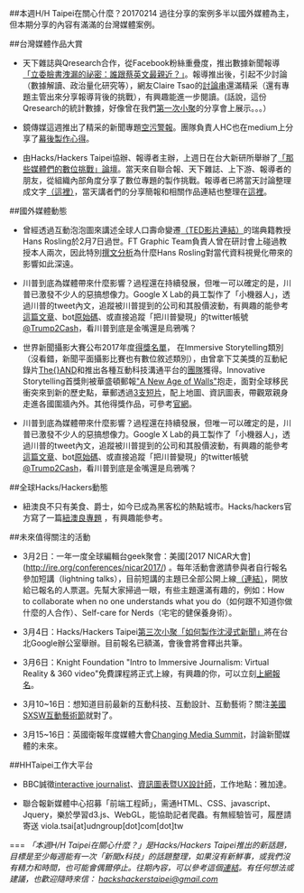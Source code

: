 ##本週H/H Taipei在關心什麼？20170214
過往分享的案例多半以國外媒體為主，但本期分享的內容有滿滿的台灣媒體案例。

##台灣媒體作品大賞
- 天下雜誌與Qresearch合作，從Facebook粉絲重疊度，推出數據新聞報導[「立委臉書洩漏的祕密：誰跟蔡英文最親近？」](http://www.cw.com.tw/article/articleLogin.action?id=5080751)。報導推出後，引起不少討論（數據解讀、政治量化研究等），網友Claire Tsao的[討論串](https://www.facebook.com/hiamoss/posts/1614417455240827?pnref=story)還滿精采（還有專題主管出來分享報導背後的挑戰），有興趣能進一步閱讀。(話說，這份Qresearch的統計數據，好像曾在我們[第一次小聚](https://docs.google.com/document/d/1SPgLWFqYERrio1kan5Gf2AkDsAlsxvNbgOpgfJmx-EQ/edit)的分享會上展示。。。）

- 鏡傳媒這週推出了精采的新聞專題[空污警報](https://www.mirrormedia.mg/projects/airquality/)。團隊負責人HC也在medium上分享了[幕後製作心得](https://medium.com/mirrormedia/%E5%82%B3%E7%B5%B1%E7%B4%99%E5%AA%92%E7%9A%84%E4%B8%80%E7%AF%87%E7%A9%BA%E6%B1%A1%E5%A0%B1%E5%B0%8E-e5c17eb8e947#.jmjtv0i3z)。

- 由Hacks/Hackers Taipei協辦、報導者主辦，上週日在台大新研所舉辦了[「那些媒體們的數位挑戰」論壇](https://www.facebook.com/twreporter/videos/1858296407751556/)。當天來自聯合報、天下雜誌、上下游、報導者的朋友，從組織內部角度分享了數位專題的製作挑戰。報導者已將當天討論整理成文字[（這裡）](https://medium.com/twreporter/%E5%93%AA%E4%BA%9B%E5%AA%92%E9%AB%94%E5%80%91%E7%9A%84%E5%A4%A7%E6%8C%91%E6%88%B0-%E5%88%B0%E5%BA%95%E6%98%AF%E4%BB%80%E9%BA%BC-e0c2b4628126#.5j8k0pubr)，當天講者們的分享簡報和相關作品連結也整理在[這裡](https://docs.google.com/document/d/1fAVmrXDhQMUVXUEB1qpVQaikvpbGP1tsSKHhJgCbbv0/edit)。

##國外媒體動態

- 曾經透過互動泡泡圖來講述全球人口壽命變遷[（TED影片連結）](https://www.ted.com/talks/hans_rosling_shows_the_best_stats_you_ve_ever_seen)的瑞典籍教授Hans Rosling於2月7日過世。FT Graphic Team負責人曾在研討會上碰過教授本人兩次，因此特別[撰文分析](https://www.ft.com/content/e2eba288-ef83-11e6-930f-061b01e23655)為什麼Hans Rosling對當代資料視覺化帶來的影響如此深遠。

- 川普到底為媒體帶來什麼影響？過程還在持續發展，但唯一可以確定的是，川普已激發不少人的惡搞想像力。Google X Lab的員工製作了「小機器人」，透過川普的tweet內文，追蹤被川普提到的公司和其股價波動，有興趣的能參考[這篇文章](https://medium.com/@maxbraun/this-machine-turns-trump-tweets-into-planned-parenthood-donations-4ece8301e722#.2ft33n35z)、bot[原始碼](https://github.com/maxbbraun/trump2cash)、或直接追蹤「把川普變現」的twitter帳號[@Trump2Cash](https://twitter.com/Trump2Cash)，看川普到底是金嘴還是烏鴉嘴？

- 世界新聞攝影大賽公布2017年度[得獎名單](https://www.worldpressphoto.org/collection/multimedia/2017/immersive-storytelling/the-dig)， 在Immersive Storytelling類別（沒看錯，新聞平面攝影比賽也有數位敘述類別），由曾拿下艾美獎的互動紀錄片[The{}AND](http://www.theand.us/)和推出各種互動科技溝通平台的[團隊](http://www.theskindeep.com/)獲得。Innovative Storytelling首獎則被華盛頓郵報["A New Age of Walls"](https://www.worldpressphoto.org/collection/multimedia/2017/innovative-storytelling/a-new-age-of-walls)抱走，面對全球移民衝突來到新的歷史點，華郵透過[3支短片](https://www.washingtonpost.com/graphics/world/border-barriers/global-illegal-immigration-prevention/)，配上地圖、資訊圖表，帶觀眾親身走進各國圍牆內外。其他得獎作品，可參考[官網](https://www.worldpressphoto.org/collection/multimedia/2017/immersive-storytelling/the-dig)。
- 川普到底為媒體帶來什麼影響？過程還在持續發展，但唯一可以確定的是，川普已激發不少人的惡搞想像力。Google X Lab的員工製作了「小機器人」，透過川普的tweet內文，追蹤被川普提到的公司和其股價波動，有興趣的能參考[這篇文章](https://medium.com/@maxbraun/this-machine-turns-trump-tweets-into-planned-parenthood-donations-4ece8301e722#.2ft33n35z)、bot[原始碼](https://github.com/maxbbraun/trump2cash)、或直接追蹤「把川普變現」的twitter帳號[@Trump2Cash](https://twitter.com/Trump2Cash)，看川普到底是金嘴還是烏鴉嘴？

##全球Hacks/Hackers動態
- 紐澳良不只有美食、爵士，如今已成為黑客松的熱點城市。Hacks/hackers官方寫了一篇[紐澳良專題](http://hackshackers.com/blog/2017/02/10/17747/) ，有興趣能參考。

##未來值得關注的活動

- 3月2日：一年一度全球編輯台geek聚會：美國[2017 NICAR大會] (http://ire.org/conferences/nicar2017/) 。每年活動會邀請參與者自行報名參加短講（lightning talks），目前短講的主題已全部公開上線[（連結）](http://lightningtalks.ire.org/)，開放給已報名的人票選。先幫大家掃過一眼，有些主題還滿有趣的，例如：How to collaborate when no one understands what you do（如何跟不知道你做什麼的人合作）、Self-care for Nerds（宅宅的健保養身術）。

- 3月4日：Hacks/Hackers Taipei[第三次小聚「如何製作沈浸式新聞」](http://hackshackers.taipei)將在台北Google辦公室舉辦。目前報名已額滿，會後會將會釋出共筆。

- 3月6日：Knight Foundation "Intro to Immersive Journalism: Virtual Reality & 360 video"免費課程將正式上線，有興趣的你，可以立刻[上網報名](http://journalismcourses.org/VR36017.html)。

- 3月10~16日：想知道目前最新的互動科技、互動設計、互動藝術？關注[美國SXSW互動藝術節](https://www.sxsw.com/festivals/interactive/)就對了。

- 3月15~16日：英國衛報年度媒體大會[Changing Media Summit](https://www.theguardian.com/media/changing-media-summit)，討論新聞媒體的未來。

##HHTaipei工作大平台 
- BBC誠徵[interactive journalist](http://careerssearch.bbc.co.uk/jobs/job/Interactive-Journalist/19807)、[資訊圖表暨UX設計師](http://careerssearch.bbc.co.uk/jobs/job/Junior-Infographics-UX-Designer-Jakarta-Service-BBC/19805)，工作地點：雅加達。

- 聯合報新媒體中心招募「前端工程師」，需通HTML、CSS、javascript、Jquery，樂於學習d3.js、WebGL，能協助記者爬蟲。有無經驗皆可，履歷請寄送 viola.tsai[at]udngroup[dot]com[dot]tw


===
*「本週H/H Taipei在關心什麼？」是Hacks/Hackers Taipei推出的新話題，目標是至少每週能有一次「新聞x科技」的話題整理，如果沒有新鮮事，或我們沒有精力和時間，也可能會偶爾停止。往期內容，可以參考這個[連結](https://github.com/hackshackerstaipei/newsletter)。有任何想法或建議，也歡迎隨時來信： <hackshackerstaipei@gmail.com>*
